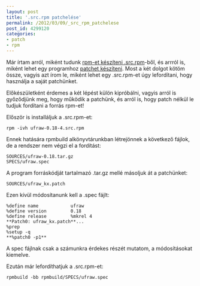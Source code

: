 ```yaml
---
layout: post
title: '.src.rpm patchelése'
permalink: /2012/03/09/_src_rpm_patchelese
post_id: 4299120
categories: 
- patch
- rpm
---
```


Már írtam arról, miként tudunk 
[rpm-et készíteni .src.rpm](http://commandline.blog.hu/2011/07/08/rpm_keszitese_src_rpm_bol)-ből, és arrról is, miként lehet egy programhoz 
[patchet készíteni](http://commandline.blog.hu/2012/02/27/patch_keszitese). Most a két dolgot kötöm össze, vagyis azt írom le, miként lehet egy .src.rpm-et úgy lefordítani, hogy használja a saját patchünket.

Előkészületként érdemes a két lépést külön kipróbálni, vagyis arról is győződjünk meg, hogy működik a patchünk, és arról is, hogy patch nélkül le tudjuk fordítani a forrás rpm-et!

Először is installáljuk a .src.rpm-et:

```
rpm -ivh ufraw-0.18-4.src.rpm
```

Ennek hatására rpmbuild alkönyvtárunkban létrejönnek a következő fájlok, de a rendszer nem végzi el a fordítást:

```
SOURCES/ufraw-0.18.tar.gz
SPECS/ufraw.spec
```

A program forráskódját tartalmazó .tar.gz mellé másoljuk át a patchünket:

```
SOURCES/ufraw_kx.patch
```

Ezen kívül módosítanunk kell a .spec fájlt:

```
%define name            ufraw
%define version         0.18
%define release         %mkrel 4
**Patch0: ufraw_kx.patch**...
%prep
%setup -q
**%patch0 -p1**
```

A spec fájlnak csak a számunkra érdekes részét mutatom, a módosításokat kiemelve.

Ezután már lefordíthatjuk a .src.rpm-et:

```
rpmbuild -bb rpmbuild/SPECS/ufraw.spec
```